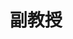 ---
name: 卢春明
identity: Lu, Chunming
title: 副教授
order: 0
group: T
image: LCM.jpg
email: luchunming@bnu.edu.cn
homepage: http://brain.bnu.edu.cn
researchDirection: 人际语言交流的脑活动同步机制
---